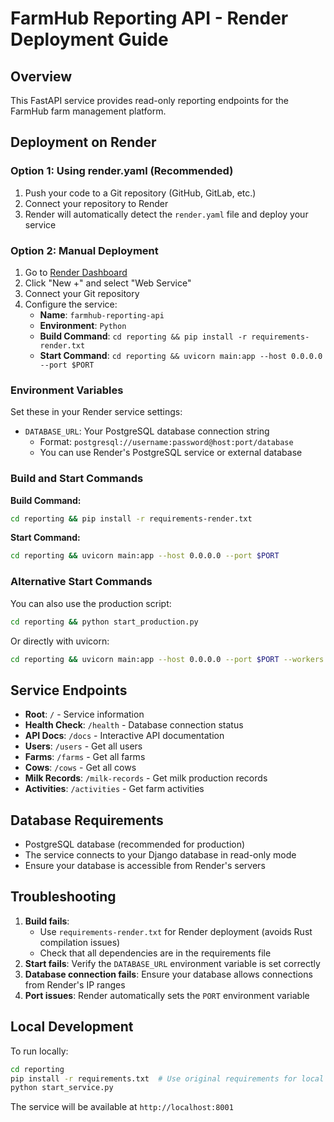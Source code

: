 # FarmHub Reporting API - Render Deployment Guide

## Overview
This FastAPI service provides read-only reporting endpoints for the FarmHub farm management platform.

## Deployment on Render

### Option 1: Using render.yaml (Recommended)
1. Push your code to a Git repository (GitHub, GitLab, etc.)
2. Connect your repository to Render
3. Render will automatically detect the `render.yaml` file and deploy your service

### Option 2: Manual Deployment
1. Go to [Render Dashboard](https://dashboard.render.com)
2. Click "New +" and select "Web Service"
3. Connect your Git repository
4. Configure the service:
   - **Name**: `farmhub-reporting-api`
   - **Environment**: `Python`
   - **Build Command**: `cd reporting && pip install -r requirements-render.txt`
   - **Start Command**: `cd reporting && uvicorn main:app --host 0.0.0.0 --port $PORT`

### Environment Variables
Set these in your Render service settings:

- `DATABASE_URL`: Your PostgreSQL database connection string
  - Format: `postgresql://username:password@host:port/database`
  - You can use Render's PostgreSQL service or external database

### Build and Start Commands

**Build Command:**
```bash
cd reporting && pip install -r requirements-render.txt
```

**Start Command:**
```bash
cd reporting && uvicorn main:app --host 0.0.0.0 --port $PORT
```

### Alternative Start Commands
You can also use the production script:
```bash
cd reporting && python start_production.py
```

Or directly with uvicorn:
```bash
cd reporting && uvicorn main:app --host 0.0.0.0 --port $PORT --workers 1
```

## Service Endpoints
- **Root**: `/` - Service information
- **Health Check**: `/health` - Database connection status
- **API Docs**: `/docs` - Interactive API documentation
- **Users**: `/users` - Get all users
- **Farms**: `/farms` - Get all farms
- **Cows**: `/cows` - Get all cows
- **Milk Records**: `/milk-records` - Get milk production records
- **Activities**: `/activities` - Get farm activities

## Database Requirements
- PostgreSQL database (recommended for production)
- The service connects to your Django database in read-only mode
- Ensure your database is accessible from Render's servers

## Troubleshooting
1. **Build fails**: 
   - Use `requirements-render.txt` for Render deployment (avoids Rust compilation issues)
   - Check that all dependencies are in the requirements file
2. **Start fails**: Verify the `DATABASE_URL` environment variable is set correctly
3. **Database connection fails**: Ensure your database allows connections from Render's IP ranges
4. **Port issues**: Render automatically sets the `PORT` environment variable

## Local Development
To run locally:
```bash
cd reporting
pip install -r requirements.txt  # Use original requirements for local development
python start_service.py
```

The service will be available at `http://localhost:8001`
